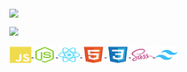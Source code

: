 
<!--
**SirSgt/SirSgt** is a ✨ _special_ ✨ repository because its `README.md` (this file) appears on your GitHub profile.

Here are some ideas to get you started:

- 🔭 I’m currently working on ...
- 🌱 I’m currently learning ...
- 👯 I’m looking to collaborate on ...
- 🤔 I’m looking for help with ...
- 💬 Ask me about ...
- 📫 How to reach me: ...
- 😄 Pronouns: ...
- ⚡ Fun fact: ...
-->

<!-- <img align="right" width="400" height="400" src="https://media.tenor.com/qA9u4ETE66MAAAAC/hello-there-kenobi.gif"> -->

   ![](https://media.tenor.com/qA9u4ETE66MAAAAC/hello-there-kenobi.gif)
<!--    [![Codepen Badge](https://img.shields.io/badge/-Codepen-000?style=flat-square&logo=Codepen&logoColor=white&link=https://codepen.io/your-work)](https://codepen.io/your-work)
 -->
 

<!-- ## Stats

<div>
   <a href="https://github.com/joseanesemedo">
   <img height="180em" src="https://github-readme-stats.vercel.app/api?username=joseanesemedo&show_icons=true&theme=tokyonight&include_all_commits=true&count_private=true"/>
</div>

## Languages    -->

<div>
   <a href="https://github.com/joseanesemedo">
   <img height="180em" src="https://github-readme-stats-sigma-five.vercel.app/api/top-langs/?username=joseanesemedo&layout=compact&langs_count=7&theme=tokyonight"/>
</div>

<div style="display: inline_block"><br>
   <img align="center" alt="Js" height="30" width="40" src="https://raw.githubusercontent.com/devicons/devicon/master/icons/javascript/javascript-plain.svg">
   <img align="center" alt="Ts" height="30" width="40" src="https://github.com/devicons/devicon/blob/master/icons/nodejs/nodejs-plain.svg">
   <img align="center" alt="React" height="30" width="40" src="https://raw.githubusercontent.com/devicons/devicon/master/icons/react/react-original.svg">
   <img align="center" alt="HTML" height="30" width="40" src="https://raw.githubusercontent.com/devicons/devicon/master/icons/html5/html5-original.svg">
   <img align="center" alt="CSS" height="30" width="40" src="https://raw.githubusercontent.com/devicons/devicon/master/icons/css3/css3-original.svg">
   <img align="center" alt="SCSS" height="30" width="40" src="https://raw.githubusercontent.com/devicons/devicon/master/icons/sass/sass-original.svg">
   <img align="center" alt="SCSS" height="30" width="40" src="https://raw.githubusercontent.com/devicons/devicon/master/icons/tailwindcss/tailwindcss-plain.svg">
</div>
 
